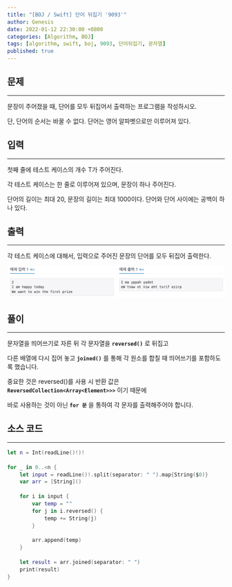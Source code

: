 ```yaml
---
title: "[BOJ / Swift] 단어 뒤집기 '9093'"
author: Genesis
date: 2022-01-12 22:30:00 +0800
categories: [Algorithm, BOJ]
tags: [algorithm, swift, boj, 9093, 단어뒤집기, 문자열]
published: true
---
```


## __문제__
***
문장이 주어졌을 때, 단어를 모두 뒤집어서 출력하는 프로그램을 작성하시오.

단, 단어의 순서는 바꿀 수 없다. 단어는 영어 알파벳으로만 이루어져 있다.

## __입력__
***
첫째 줄에 테스트 케이스의 개수 T가 주어진다. 

각 테스트 케이스는 한 줄로 이루어져 있으며, 문장이 하나 주어진다. 

단어의 길이는 최대 20, 문장의 길이는 최대 1000이다. 단어와 단어 사이에는 공백이 하나 있다.

## __출력__
***
각 테스트 케이스에 대해서, 입력으로 주어진 문장의 단어를 모두 뒤집어 출력한다.

![BOJ_9093](/assets/img/Algorithm/BOJ_9093.png)

## __풀이__
***

문자열을 띄어쓰기로 자른 뒤 각 문자열을 __`reversed()`__ 로 뒤집고 

다른 배열에 다시 집어 놓고 __`joined()`__ 를 통해 각 원소를 합칠 때 띄어쓰기를 포함하도록 했습니다.


중요한 것은 reversed()를 사용 시 반환 값은 __`ReversedCollection<Array<Element>>>`__ 이기 때문에

바로 사용하는 것이 아닌 __`for 문`__ 을 통하여 각 문자를 출력해주어야 합니다.

## __소스 코드__
***
```swift
let n = Int(readLine()!)!

for _ in 0..<n {
    let input = readLine()!.split(separator: " ").map{String($0)}
    var arr = [String]()
    
    for i in input {
        var temp = ""
        for j in i.reversed() {
            temp += String(j)
        }
        
        arr.append(temp)
    }
    
    let result = arr.joined(separator: " ")
    print(result)
}
```
